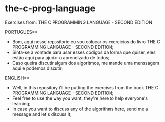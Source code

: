 # the-c-prog-language
Exercises from: THE C PROGRAMMING LANGUAGE - SECOND EDITION

PORTUGUES**

- Bom, aqui nesse repositorio eu vou colocar os exercicios do livro THE C PROGRAMMING LANGUAGE - SECOND EDITION;
- Sinta-se à vontade para usar esses códigos da forma que quiser, eles estão aqui para ajudar o aprendizado de todos;
- Caso queira discutir algum dos algoritmos, me mande uma menssagem aqui e podemos discutir;


ENGLISH**

- Well, in this repository i'll be putting the exercises from the book THE C PROGRAMMING LANGUAGE - SECOND EDITION;
- Feel free to use the way you want, they're here to help everyone's learning;
- In case you want to discuss any of the algorithms here, send me a message and let's discuss it;
